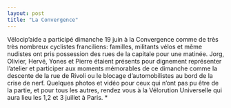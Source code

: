 ```yaml
---
layout: post
title: "La Convergence"
---
```



Vélocip’aide a participé dimanche 19 juin à la Convergence comme de très très nombreux cyclistes franciliens: familles, militants vélos et même nudistes ont pris possession des rues de la capitale pour une matinée.
Jorg, Olivier, Hervé, Yones et Pierre étaient présents pour dignement représenter l’atelier et participer aux moments mémorables de ce dimanche comme la descente de la rue de Rivoli ou le blocage d’automobilistes au bord de la crise de nerf.
Quelques photos et vidéo pour ceux qui n’ont pas pu être de la partie, et pour tous les autres, rendez vous à la Vélorution Universelle qui aura lieu les 1,2 et 3 juillet à Paris.
*